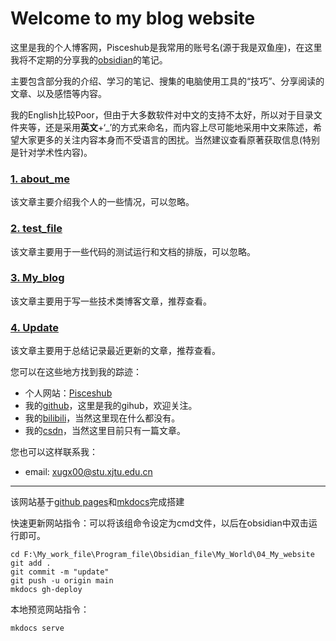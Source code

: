 <!-- ---
hide:
  - navigation
  - toc
--- -->

# Welcome to my blog website

这里是我的个人博客网，Pisceshub是我常用的账号名(源于我是双鱼座)，在这里我将不定期的分享我的[obsidian](https://obsidian.md/)的笔记。

主要包含部分我的介绍、学习的笔记、搜集的电脑使用工具的“技巧”、分享阅读的文章、以及感悟等内容。

我的English比较Poor，但由于大多数软件对中文的支持不太好，所以对于目录文件夹等，还是采用**英文**+‘_’的方式来命名，而内容上尽可能地采用中文来陈述，希望大家更多的关注内容本身而不受语言的困扰。当然建议查看原著获取信息(特别是针对学术性内容)。

### [1. about_me](./manuscript/01_my_inf/about_me.md)

该文章主要介绍我个人的一些情况，可以忽略。

### [2. test_file](./manuscript/00_test/test.md)

该文章主要用于一些代码的测试运行和文档的排版，可以忽略。

### [3. My_blog](./manuscript/03_blog/My_blog.md)

该文章主要用于写一些技术类博客文章，推荐查看。

### [4. Update](./Update.md)

该文章主要用于总结记录最近更新的文章，推荐查看。


您可以在这些地方找到我的踪迹： 
  
- 个人网站：[Pisceshub](https://Pisceshub.github.io/My_website/)
- 我的[github](https://github.com/Pisceshub)，这里是我的gihub，欢迎关注。  
- 我的[bilibili](https://space.bilibili.com/487535234?spm_id_from=333.788.0.0)，当然这里现在什么都没有。  
- 我的[csdn](https://blog.csdn.net/xiaoxinlove4?spm=1011.2124.3001.5343)，当然这里目前只有一篇文章。  

您也可以这样联系我：

- email: xugx00@stu.xjtu.edu.cn 

---

该网站基于[github pages](https://pages.github.com/)和[mkdocs](https://www.mkdocs.org/)完成搭建   


快速更新网站指令：可以将该组命令设定为cmd文件，以后在obsidian中双击运行即可。
```
cd F:\My_work_file\Program_file\Obsidian_file\My_World\04_My_website
git add .
git commit -m "update"
git push -u origin main
mkdocs gh-deploy
```
  

本地预览网站指令：
```
mkdocs serve
```